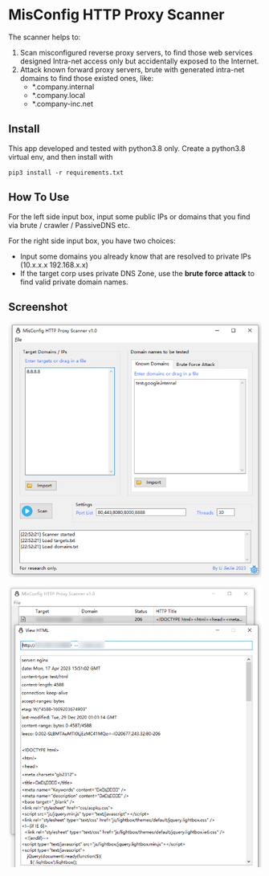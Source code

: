 # MisConfig HTTP Proxy Scanner

The scanner helps to:

1) Scan misconfigured reverse proxy servers, to find those web services designed Intra-net access only but accidentally exposed to the Internet.
2) Attack known forward proxy servers, brute with generated intra-net domains to find those existed ones, like:
   * *.company.internal
   * \*.company.local
   * \*.company-inc.net

## Install

This app developed and tested with python3.8 only. Create a python3.8 virtual env, and then install with

```
pip3 install -r requirements.txt
```

## How To Use

For the left side input box, input some public IPs or domains that you find via brute / crawler / PassiveDNS etc.

For the right side input box, you have two choices:

* Input some domains you already know that are resolved to private IPs  (10.x.x.x  192.168.x.x)
* If the target corp uses private DNS Zone, use the **brute force attack** to find valid private domain names.

## Screenshot

![](ui/screenshot.png)

![](ui/screenshot_result.png)